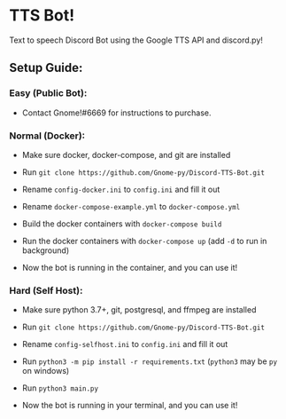 # TTS Bot!

Text to speech Discord Bot using the Google TTS API and discord.py!

## Setup Guide:
### Easy (Public Bot):
- Contact Gnome!#6669 for instructions to purchase.

### Normal (Docker):
- Make sure docker, docker-compose, and git are installed
- Run `git clone https://github.com/Gnome-py/Discord-TTS-Bot.git`
- Rename `config-docker.ini` to `config.ini` and fill it out
- Rename `docker-compose-example.yml` to `docker-compose.yml`

- Build the docker containers with `docker-compose build`
- Run the docker containers with `docker-compose up` (add `-d` to run in background)
- Now the bot is running in the container, and you can use it!

### Hard (Self Host):
- Make sure python 3.7+, git, postgresql, and ffmpeg are installed
- Run `git clone https://github.com/Gnome-py/Discord-TTS-Bot.git`
- Rename `config-selfhost.ini` to `config.ini` and fill it out

- Run `python3 -m pip install -r requirements.txt` (`python3` may be `py` on windows)
- Run `python3 main.py`
- Now the bot is running in your terminal, and you can use it!
